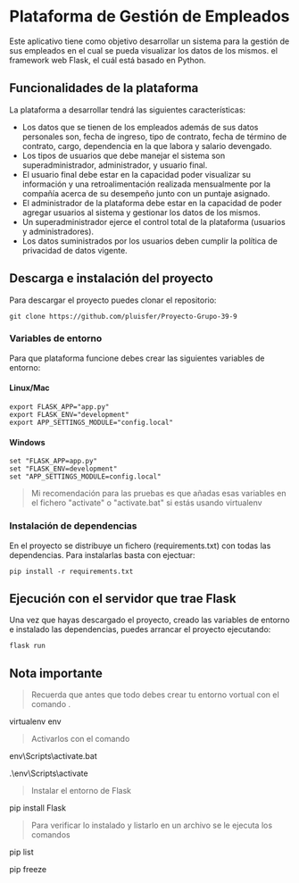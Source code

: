 # Plataforma de Gestión de Empleados

Este aplicativo tiene como objetivo desarrollar un sistema para la gestión de sus empleados en el cual se pueda visualizar los datos de los mismos.
el framework web Flask, el cuál está basado en Python.

## Funcionalidades de la plataforma

La plataforma a desarrollar tendrá las siguientes características:

- Los datos que se tienen de los empleados además de sus datos personales son, fecha de ingreso, tipo de contrato, fecha de término de contrato, cargo, dependencia en la que labora y salario devengado.
- Los tipos de usuarios que debe manejar el sistema son superadministrador, administrador, y usuario final.
- El usuario final debe estar en la capacidad poder visualizar su información y una retroalimentación realizada mensualmente por la compañía acerca de su desempeño junto con un puntaje asignado.
- El administrador de la plataforma debe estar en la capacidad de poder agregar usuarios al sistema y gestionar los datos de los mismos.
- Un superadministrador ejerce el control total de la plataforma (usuarios y administradores).
- Los datos suministrados por los usuarios deben cumplir la política de privacidad de datos vigente.

## Descarga e instalación del proyecto

Para descargar el proyecto puedes clonar el repositorio:

    git clone https://github.com/pluisfer/Proyecto-Grupo-39-9

### Variables de entorno

Para que plataforma funcione debes crear las siguientes variables de entorno:

#### Linux/Mac

    export FLASK_APP="app.py"
    export FLASK_ENV="development"
    export APP_SETTINGS_MODULE="config.local"

#### Windows

    set "FLASK_APP=app.py"
    set "FLASK_ENV=development"
    set "APP_SETTINGS_MODULE=config.local"

> Mi recomendación para las pruebas es que añadas esas variables en el fichero "activate" o "activate.bat"
> si estás usando virtualenv

### Instalación de dependencias

En el proyecto se distribuye un fichero (requirements.txt) con todas las dependencias. Para instalarlas
basta con ejectuar:

    pip install -r requirements.txt

## Ejecución con el servidor que trae Flask

Una vez que hayas descargado el proyecto, creado las variables de entorno e instalado las dependencias,
puedes arrancar el proyecto ejecutando:

    flask run

## Nota importante

> Recuerda que antes que todo debes crear tu entorno vortual con el comando .

virtualenv env

> Activarlos con el comando

env\Scripts\activate.bat

.\env\Scripts\activate

> Instalar el entorno de Flask

pip install Flask

> Para verificar lo instalado y listarlo en un archivo se le ejecuta los comandos

pip list

pip freeze
